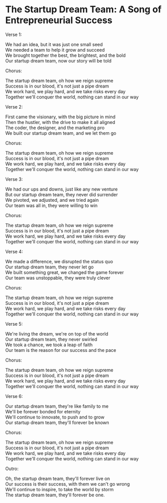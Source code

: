 # The Startup Dream Team: A Song of Entrepreneurial Success

Verse 1: 

We had an idea, but it was just one small seed  
We needed a team to help it grow and succeed  
We brought together the best, the brightest, and the bold  
Our startup dream team, now our story will be told  

Chorus: 

The startup dream team, oh how we reign supreme  
Success is in our blood, it's not just a pipe dream  
We work hard, we play hard, and we take risks every day  
Together we'll conquer the world, nothing can stand in our way  

Verse 2: 

First came the visionary, with the big picture in mind  
Then the hustler, with the drive to make it all aligned  
The coder, the designer, and the marketing pro  
We built our startup dream team, and we let them go  

Chorus: 

The startup dream team, oh how we reign supreme  
Success is in our blood, it's not just a pipe dream  
We work hard, we play hard, and we take risks every day  
Together we'll conquer the world, nothing can stand in our way  

Verse 3: 

We had our ups and downs, just like any new venture  
But our startup dream team, they never did surrender  
We pivoted, we adjusted, and we tried again  
Our team was all in, they were willing to win  

Chorus: 

The startup dream team, oh how we reign supreme  
Success is in our blood, it's not just a pipe dream  
We work hard, we play hard, and we take risks every day  
Together we'll conquer the world, nothing can stand in our way  

Verse 4: 

We made a difference, we disrupted the status quo  
Our startup dream team, they never let go  
We built something great, we changed the game forever  
Our team was unstoppable, they were truly clever  

Chorus: 

The startup dream team, oh how we reign supreme  
Success is in our blood, it's not just a pipe dream  
We work hard, we play hard, and we take risks every day  
Together we'll conquer the world, nothing can stand in our way  

Verse 5: 

We're living the dream, we're on top of the world  
Our startup dream team, they never swirled  
We took a chance, we took a leap of faith  
Our team is the reason for our success and the pace  

Chorus: 

The startup dream team, oh how we reign supreme  
Success is in our blood, it's not just a pipe dream  
We work hard, we play hard, and we take risks every day  
Together we'll conquer the world, nothing can stand in our way  

Verse 6: 

Our startup dream team, they're like family to me  
We'll be forever bonded for eternity  
We'll continue to innovate, to push and to grow  
Our startup dream team, they'll forever be known  

Chorus: 

The startup dream team, oh how we reign supreme  
Success is in our blood, it's not just a pipe dream  
We work hard, we play hard, and we take risks every day  
Together we'll conquer the world, nothing can stand in our way  

Outro: 

Oh, the startup dream team, they'll forever live on  
Our success is their success, with them we can't go wrong  
We'll continue to inspire, to take the world by storm  
The startup dream team, they'll forever be one.